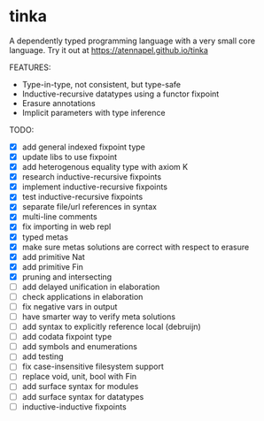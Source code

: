 # tinka

A dependently typed programming language with a very small core language.
Try it out at https://atennapel.github.io/tinka

FEATURES:
- Type-in-type, not consistent, but type-safe
- Inductive-recursive datatypes using a functor fixpoint
- Erasure annotations
- Implicit parameters with type inference

TODO:
- [x] add general indexed fixpoint type
- [x] update libs to use fixpoint
- [x] add heterogenous equality type with axiom K
- [x] research inductive-recursive fixpoints
- [x] implement inductive-recursive fixpoints
- [x] test inductive-recursive fixpoints
- [x] separate file/url references in syntax
- [x] multi-line comments
- [x] fix importing in web repl
- [x] typed metas
- [x] make sure metas solutions are correct with respect to erasure
- [x] add primitive Nat
- [x] add primitive Fin
- [x] pruning and intersecting
- [ ] add delayed unification in elaboration
- [ ] check applications in elaboration
- [ ] fix negative vars in output
- [ ] have smarter way to verify meta solutions
- [ ] add syntax to explicitly reference local (debruijn)
- [ ] add codata fixpoint type
- [ ] add symbols and enumerations
- [ ] add testing
- [ ] fix case-insensitive filesystem support
- [ ] replace void, unit, bool with Fin
- [ ] add surface syntax for modules
- [ ] add surface syntax for datatypes
- [ ] inductive-inductive fixpoints
